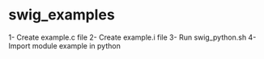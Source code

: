 # swig_examples

1- Create example.c file
2- Create example.i file 
3- Run swig_python.sh 
4- Import module example in python
